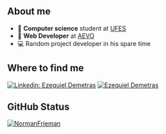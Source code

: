 ## About me
- :blue_book: <strong>Computer science</strong> student at [UFES](https://www.ufes.br/)
- :office: <strong>Web Developer</strong> at [AEVO](https://aevo.com.br/?utm_source=google&utm_medium=cpc&utm_campaign=5_aevo_branding&utm_term=%7Bkeyword%7D&utm_content=link&gclid=CjwKCAjwu5CDBhB9EiwA0w6sLXGGwD5TITLFLFBJhoU6bwFgFuXS0Tz0VUtcc8CmTEvuVqUq8pikJRoCJeAQAvD_BwE)
- :computer: Random project developer in his spare time

## Where to find me

[![Linkedin: Ezequiel Demetras](https://img.shields.io/badge/-Ezequiel-blue?style=flat-square&logo=Linkedin&logoColor=white&link=https://www.linkedin.com/in/ezequiel-demetras)](https://www.linkedin.com/in/ezequiel-demetras)
[![Ezequiel Demetras]( https://img.shields.io/github/followers/NormanFrieman?label=follow&style=social)](https://github.com/NormanFrieman)

## GitHub Status
[![NormanFrieman](https://github-readme-stats.vercel.app/api/top-langs/?username=NormanFrieman&hide=html&layout=compact&theme=dark)](https://github.com/NormanFrieman/)
